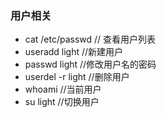 ### 用户相关
* cat /etc/passwd    		// 查看用户列表
* useradd light		//新建用户
* passwd light  		//修改用户名的密码
* userdel -r light  	//删除用户
* whoami  				//当前用户
* su light  			//切换用户

